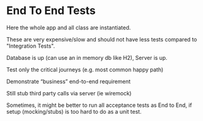# End To End Tests

Here the whole app and all class are instantiated.

These are very expensive/slow and should not have less tests compared to "Integration Tests". 

Database is up (can use an in memory db like H2), Server is up.

Test only the critical journeys (e.g. most common happy path)

Demonstrate “business” end-to-end requirement

Still stub third party calls via server (ie wiremock)

Sometimes, it might be better to run all acceptance tests as End to End, if setup (mocking/stubs) is too hard to do as a unit test.